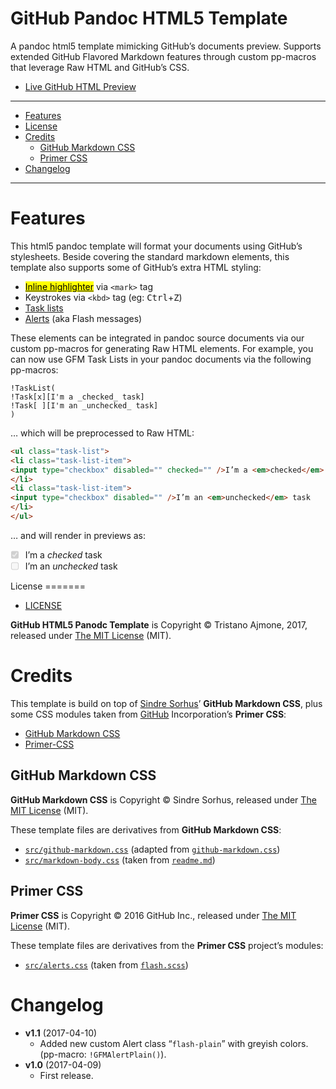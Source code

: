 GitHub Pandoc HTML5 Template
============================

A pandoc html5 template mimicking GitHub’s documents preview. Supports extended GitHub Flavored Markdown features through custom pp-macros that leverage Raw HTML and GitHub’s CSS.

-   [Live GitHub HTML Preview](http://htmlpreview.github.io/?https://github.com/tajmone/pandoc-goodies/blob/master/templates/html5/github/GitHub-Template-Preview.html)

------------------------------------------------------------------------

<!-- #toc -->
-   [Features](#features)
-   [License](#license)
-   [Credits](#credits)
    -   [GitHub Markdown CSS](#github-markdown-css)
    -   [Primer CSS](#primer-css)
-   [Changelog](#changelog)

<!-- /toc -->

------------------------------------------------------------------------

Features
========

This html5 pandoc template will format your documents using GitHub’s stylesheets. Beside covering the standard markdown elements, this template also supports some of GitHub’s extra HTML styling:

-   [<mark>Inline highlighter</mark>](http://primercss.io/type/#inline-text-elements) via `<mark>` tag
-   Keystrokes via `<kbd>` tag (eg: <kbd>Ctrl</kbd>+<kbd>Z</kbd>)
-   [Task lists](https://help.github.com/articles/basic-writing-and-formatting-syntax/#task-lists)
-   [Alerts](http://primercss.io/alerts/) (aka Flash messages)

These elements can be integrated in pandoc source documents via our custom pp-macros for generating Raw HTML elements. For example, you can now use GFM Task Lists in your pandoc documents via the following pp-macros:

    !TaskList(
    !Task[x][I'm a _checked_ task]
    !Task[ ][I'm an _unchecked_ task]
    )

… which will be preprocessed to Raw HTML:

``` html
<ul class="task-list">
<li class="task-list-item">
<input type="checkbox" disabled="" checked="" />I’m a <em>checked</em> task
</li>
<li class="task-list-item">
<input type="checkbox" disabled="" />I’m an <em>unchecked</em> task
</li>
</ul>
```

… and will render in previews as:

<ul class="task-list">
<li class="task-list-item">
<input type="checkbox" disabled="" checked="" />I’m a <em>checked</em> task
</li>
<li class="task-list-item">
<input type="checkbox" disabled="" />I’m an <em>unchecked</em> task
</li>
</ul>
License
=======

-   [LICENSE](./LICENSE)

**GitHub HTML5 Panodc Template** is Copyright © Tristano Ajmone, 2017, released under [The MIT License](./LICENSE) (MIT).

Credits
=======

This template is build on top of [Sindre Sorhus](https://github.com/sindresorhus)’ **GitHub Markdown CSS**, plus some CSS modules taken from [GitHub](https://github.com) Incorporation’s **Primer CSS**:

-   [GitHub Markdown CSS](https://sindresorhus.com/github-markdown-css)
-   [Primer-CSS](http://primercss.io/)

GitHub Markdown CSS
-------------------

**GitHub Markdown CSS** is Copyright © Sindre Sorhus, released under [The MIT License](https://github.com/sindresorhus/github-markdown-css/blob/gh-pages/readme.md) (MIT).

These template files are derivatives from **GitHub Markdown CSS**:

-   [`src/github-markdown.css`](./src/github-markdown.css) (adapted from [`github-markdown.css`](https://github.com/sindresorhus/github-markdown-css/blob/gh-pages/github-markdown.css))
-   [`src/markdown-body.css`](./src/markdown-body.css) (taken from [`readme.md`](https://github.com/sindresorhus/github-markdown-css/blob/gh-pages/readme.md))

Primer CSS
----------

**Primer CSS** is Copyright © 2016 GitHub Inc., released under [The MIT License](https://github.com/primer/primer-css/blob/master/LICENSE) (MIT).

These template files are derivatives from the **Primer CSS** project’s modules:

-   [`src/alerts.css`](./src/alerts.css) (taken from [`flash.scss`](https://github.com/primer/primer-alerts/blob/master/lib/flash.scss))

Changelog
=========

-   **v1.1** (2017-04-10)
    -   Added new custom Alert class “`flash-plain`” with greyish colors. (pp-macro: `!GFMAlertPlain()`).
-   **v1.0** (2017-04-09)
    -   First release.

